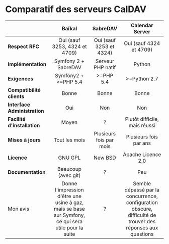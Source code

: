 Comparatif des serveurs CalDAV
===================================


|            | Baïkal       | SabreDAV  | Calendar Server |
|:-----------|:------------:|:---------:|:---------------:|
| **Respect RFC** | Oui (sauf 3253, 4324 et 4709) | Oui (sauf 3253 et 4324) | Oui (sauf 4324 et 4709) |
| **Implémentation** | Symfony 2 + SabreDAV | Serveur PHP natif | Python |
| **Exigences** | Symfony2 + >=PHP 5.4 | >=PHP 5.4 | >=Python 2.7 |
| **Compatibilité clients** | Bonne | Bonne | Bonne |
| **Interface Administration** | Oui | Non | Non |
| **Facilité d'installation** | Moyen | ? | Plutôt difficile, mais réussi |
| **Mises à jours** | Tout les mois | Plusieurs fois par mois | Plusieurs fois par ans |
| **Licence** | GNU GPL | New BSD | Apache Licence 2.0 |
| **Documentation** | Beaucoup (avec git) | ? | Peu |
| Mon avis | Donne l'impression d'être une usine à gaz, mais se base sur Symfony, ce qui sera utile pour la suite | ? | Semble dépassé par la concurrence, configuration obscure, difficulté de trouver des réponses aux questions |